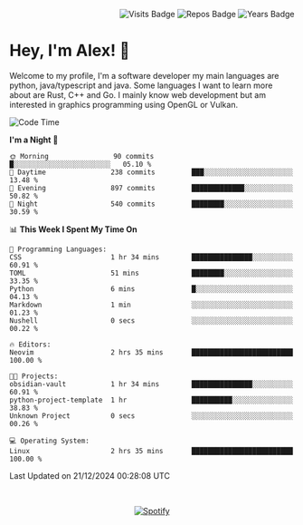 <p align="right">
  <img src="https://badges.pufler.dev/visits/Alextibtab/Alextibtab" alt="Visits Badge">
  <img src="https://badges.pufler.dev/repos/Alextibtab/" alt="Repos Badge">
  <img src="https://badges.pufler.dev/years/Alextibtab/" alt="Years Badge">
</p>

<h1 align="left">Hey, I'm Alex! 💽 </h1>

Welcome to my profile, I'm a software developer my main languages are python, java/typescript and java. Some languages I want to learn more about are Rust, C++ and Go. I mainly know web development but am interested in graphics programming using OpenGL or Vulkan.

<!--START_SECTION:waka-->
![Code Time](http://img.shields.io/badge/Code%20Time-109%20hrs%2047%20mins-blue)

**I'm a Night 🦉** 

```text
🌞 Morning                90 commits          █░░░░░░░░░░░░░░░░░░░░░░░░   05.10 % 
🌆 Daytime                238 commits         ███░░░░░░░░░░░░░░░░░░░░░░   13.48 % 
🌃 Evening                897 commits         █████████████░░░░░░░░░░░░   50.82 % 
🌙 Night                  540 commits         ████████░░░░░░░░░░░░░░░░░   30.59 % 
```


📊 **This Week I Spent My Time On** 

```text
💬 Programming Languages: 
CSS                      1 hr 34 mins        ███████████████░░░░░░░░░░   60.91 % 
TOML                     51 mins             ████████░░░░░░░░░░░░░░░░░   33.35 % 
Python                   6 mins              █░░░░░░░░░░░░░░░░░░░░░░░░   04.13 % 
Markdown                 1 min               ░░░░░░░░░░░░░░░░░░░░░░░░░   01.23 % 
Nushell                  0 secs              ░░░░░░░░░░░░░░░░░░░░░░░░░   00.22 % 

🔥 Editors: 
Neovim                   2 hrs 35 mins       █████████████████████████   100.00 % 

🐱‍💻 Projects: 
obsidian-vault           1 hr 34 mins        ███████████████░░░░░░░░░░   60.91 % 
python-project-template  1 hr                ██████████░░░░░░░░░░░░░░░   38.83 % 
Unknown Project          0 secs              ░░░░░░░░░░░░░░░░░░░░░░░░░   00.26 % 

💻 Operating System: 
Linux                    2 hrs 35 mins       █████████████████████████   100.00 % 
```


 Last Updated on 21/12/2024 00:28:08 UTC
<!--END_SECTION:waka-->
&nbsp;<div align="center">
  [![Spotify](https://spotify-now-playing-wine-six.vercel.app/api/spotify?border_color=ffffff)](https://open.spotify.com/user/pmo1v2ejnt42kgp5jar5drtag)
</div>

